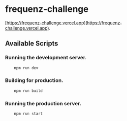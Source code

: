# frequenz-challenge

[https://frequenz-challenge.vercel.app](https://frequenz-challenge.vercel.app).

## Available Scripts

### Running the development server.

```bash
    npm run dev
```

### Building for production.

```bash
    npm run build
```

### Running the production server.

```bash
    npm run start
```
